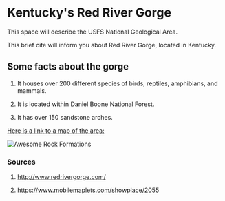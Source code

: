 <!-- heading 1-->
 # Kentucky's Red River Gorge

This space will describe the USFS National Geological Area.
 <!--First paragraph-->
 This brief cite will inform you about Red River Gorge, located in Kentucky.
 <!--List o facts-->

 ## Some facts about the gorge
 1. It houses over 200 different species of birds, reptiles, amphibians, and mammals.

 2. It is located within Daniel Boone National Forest.

 3. It has over 150 sandstone arches.

 <!--Map link-->

 [Here is a link to a map of the area:](https://www.mobilemaplets.com/showplace/2055)

![Awesome Rock Formations](https://d368g9lw5ileu7.cloudfront.net/races/race48212-logo.bzlyPU.png)

<!--sources-->
 ### Sources

1. http://www.redrivergorge.com/

2. https://www.mobilemaplets.com/showplace/2055